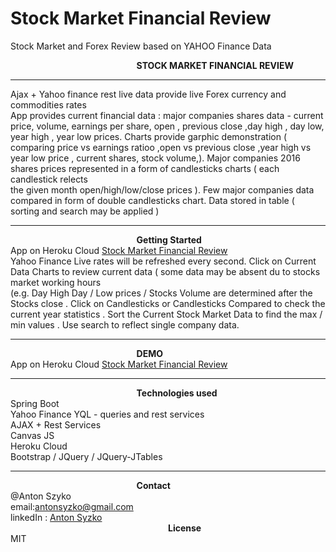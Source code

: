 # Stock Market Financial Review
Stock Market and Forex Review based on YAHOO Finance Data


<b style="margin-left: 40%">STOCK MARKET FINANCIAL REVIEW</b>
<hr />
Ajax + Yahoo finance rest live data provide live Forex currency and commodities rates <br/>
 App provides current financial data : major companies shares data - current price, volume, earnings per share, open , previous close
 ,day high , day low, year high , year low prices. Charts provide garphic demonstration ( comparing price vs earnings ratioo ,open vs previous close ,year high vs year low price , current shares, stock volume,). Major companies 2016 shares prices  represented  in a form of candlesticks charts ( each candlestick relects <br/>
  the given month open/high/low/close prices ). Few major companies data compared in form of double candlesticks chart. Data stored in  table ( sorting and search may be applied )<br/>
  
<hr/>
<b style="margin-left: 40%">Getting Started</b><br/>
 App on Heroku Cloud  <a href="https://anton-syzko-financial-review.herokuapp.com">Stock Market Financial Review</a><br/>
Yahoo Finance Live rates will be refreshed every second.
Click on Current Data Charts to review current data ( some data may be absent du to stocks market working hours<br/>
(e.g. Day High Day /  Low prices / Stocks Volume  are determined after the Stocks close .
Click on Candlesticks or Candlesticks Compared to check the current year statistics .
Sort the Current Stock Market Data to find the max / min values . Use search to reflect single  company data.

<hr/>

<b style="margin-left: 40%">DEMO</b><br/>
<h>App on Heroku Cloud <a href="https://anton-syzko-financial-review.herokuapp.com">Stock Market Financial Review</a></h><br/>


<hr/>

<b style="margin-left: 40%">Technologies used </b><br/>
<span>Spring Boot</span><br/>
<span>Yahoo Finance YQL - queries and rest services</span><br/>
<span>AJAX + Rest Services</span><br/>
<span>Canvas JS</span><br/>
<span>Heroku Cloud</span><br/>
<span>Bootstrap / JQuery / JQuery-JTables</span><br/>


<hr/>

<b style="margin-left: 40%">Contact</b><br/>
@Anton Szyko<br/>
email:<email>antonsyzko@gmail.com</email><br/>
linkedIn : <a href="https://www.linkedin.com/in/anton-syzko-b709ab123">Anton Syzko</a><br/>
<b style="margin-left: 50%">License</b><br/>
<span>MIT</span><br/>
</body>
</html>
